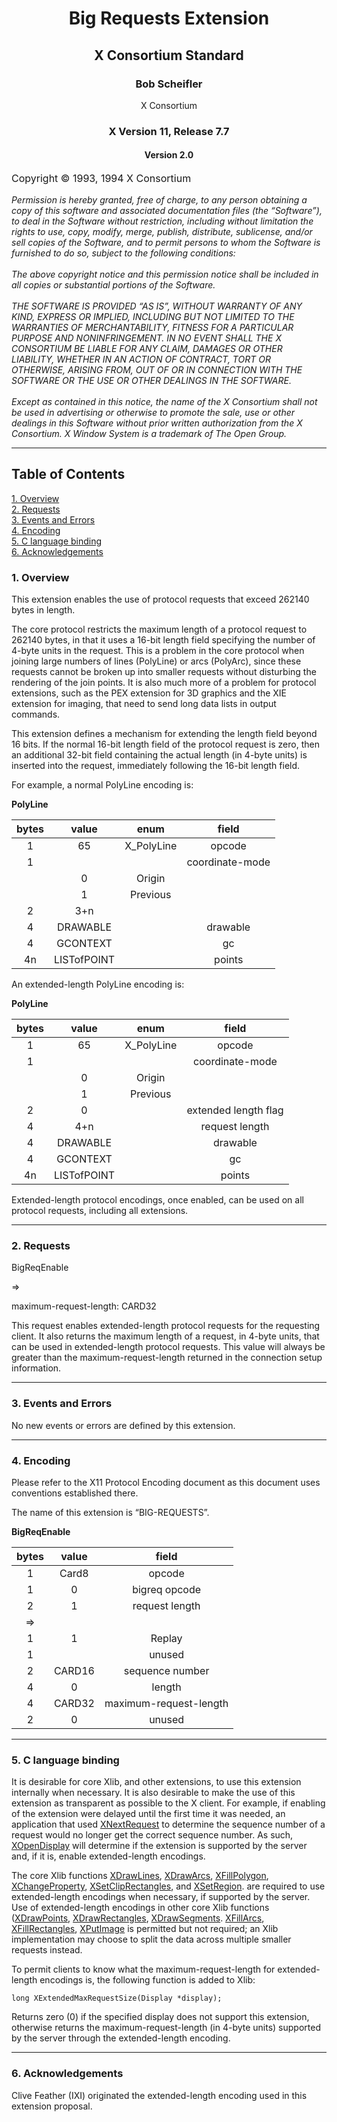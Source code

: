 <center>
<h1> Big Requests Extension </h1>
<h2> X Consortium Standard </h2>
<h3> Bob Scheifler </h3>
X Consortium
<h3> X Version 11, Release 7.7 </h3>
<h4> Version 2.0 </h4>
</center>
 <p style="font-size: 16px;"> Copyright © 1993, 1994 X Consortium </p>

<p style="font-size: 14px;"><em>
Permission is hereby granted, free of charge, to any person obtaining a copy of this software and associated documentation files (the “Software”), to deal in the Software without restriction, including without limitation the rights to use, copy, modify, merge, publish, distribute, sublicense, and/or sell copies of the Software, and to permit persons to whom the Software is furnished to do so, subject to the following conditions:
</br></br>
The above copyright notice and this permission notice shall be included in all copies or substantial portions of the Software.
</br></br>
THE SOFTWARE IS PROVIDED “AS IS”, WITHOUT WARRANTY OF ANY KIND, EXPRESS OR IMPLIED, INCLUDING BUT NOT LIMITED TO THE WARRANTIES OF MERCHANTABILITY, FITNESS FOR A PARTICULAR PURPOSE AND NONINFRINGEMENT. IN NO EVENT SHALL THE X CONSORTIUM BE LIABLE FOR ANY CLAIM, DAMAGES OR OTHER LIABILITY, WHETHER IN AN ACTION OF CONTRACT, TORT OR OTHERWISE, ARISING FROM, OUT OF OR IN CONNECTION WITH THE SOFTWARE OR THE USE OR OTHER DEALINGS IN THE SOFTWARE.
</br></br>
Except as contained in this notice, the name of the X Consortium shall not be used in advertising or otherwise to promote the sale, use or other dealings in this Software without prior written authorization from the X Consortium.
X Window System is a trademark of The Open Group.
</em>
</p>

---
## Table of Contents  
[1. Overview](#overview)<br>
[2. Requests](#requests)<br>
[3. Events and Errors](#events-and-errors)<br>
[4. Encoding](#encoding)<br>
[5. C language binding](#c-language-binding)<br>
[6. Acknowledgements](#acknowledgements)<br>


### 1. Overview

This extension enables the use of protocol requests that exceed 262140 bytes in length.

The core protocol restricts the maximum length of a protocol request to 262140 bytes, in that it uses a 16-bit length field specifying the number of 4-byte units in the request. This is a problem in the core protocol when joining large numbers of lines (PolyLine) or arcs (PolyArc), since these requests cannot be broken up into smaller requests without disturbing the rendering of the join points. It is also much more of a problem for protocol extensions, such as the PEX extension for 3D graphics and the XIE extension for imaging, that need to send long data lists in output commands.

This extension defines a mechanism for extending the length field beyond 16 bits. If the normal 16-bit length field of the protocol request is zero, then an additional 32-bit field containing the actual length (in 4-byte units) is inserted into the request, immediately following the 16-bit length field.

For example, a normal PolyLine encoding is:

**PolyLine**

| bytes | value       | enum       | field           |
| :----:|:-----------:|:----------:|:---------------:|
| 1     | 65          | X_PolyLine | opcode          |
| 1     |             |            | coordinate-mode |
|       | 0           | Origin     |                 |
|       | 1           | Previous   |                 |
| 2     | 3+n         |            |                 |
| 4     | DRAWABLE    |            | drawable        |
| 4     | GCONTEXT    |            | gc              |
| 4n    | LISTofPOINT |            | points          |

An extended-length PolyLine encoding is:

**PolyLine**

| bytes | value       | enum      | field                |
| :---:|:-----------:|:----------:|:--------------------:|
| 1    | 65          | X_PolyLine | opcode               |
| 1    |             |            | coordinate-mode      |
|      | 0           | Origin     |                      |
|      | 1           | Previous   |                      |
| 2    | 0           |            | extended length flag |
| 4    | 4+n         |            | request length       |
| 4    | DRAWABLE    |            | drawable             |
| 4    | GCONTEXT    |            | gc                   |
| 4n   | LISTofPOINT |            | points               |



Extended-length protocol encodings, once enabled, can be used on all protocol requests, including all extensions.

---

### 2. Requests

BigReqEnable

=>

maximum-request-length: CARD32

This request enables extended-length protocol requests for the requesting client. It also returns the maximum length of a request, in 4-byte units, that can be used in extended-length protocol requests. This value will always be greater than the maximum-request-length returned in the connection setup information.

---

### 3. Events and Errors

No new events or errors are defined by this extension.

---

### 4. Encoding

Please refer to the X11 Protocol Encoding document as this document uses conventions established there.

The name of this extension is “BIG-REQUESTS”.

**BigReqEnable**

| bytes | value  |         field          |
| :---: | :----: | :--------------------: |
|   1   | Card8  |         opcode         |
|   1   |   0    |     bigreq opcode      |
|   2   |   1    |     request length     |
|  =>   |        |                        |
|   1   |   1    |         Replay         |
|   1   |        |         unused         |
|   2   | CARD16 |    sequence number     |
|   4   |   0    |         length         |
|   4   | CARD32 | maximum-request-length |
|   2   |   0    |         unused         |

---

### 5. C language binding

It is desirable for core Xlib, and other extensions, to use this extension internally when necessary. It is also desirable to make the use of this extension as transparent as possible to the X client. For example, if enabling of the extension were delayed until the first time it was needed, an application that used [XNextRequest](https://www.x.org/releases/X11R7.7/doc/libX11/libX11/libX11.html#XNextRequest "XNextRequest") to determine the sequence number of a request would no longer get the correct sequence number. As such, [XOpenDisplay](https://www.x.org/releases/X11R7.7/doc/libX11/libX11/libX11.html#XOpenDisplay "XOpenDisplay") will determine if the extension is supported by the server and, if it is, enable extended-length encodings.

The core Xlib functions [XDrawLines](https://www.x.org/releases/X11R7.7/doc/libX11/libX11/libX11.html#XDrawLines "XDrawLines"), [XDrawArcs](https://www.x.org/releases/X11R7.7/doc/libX11/libX11/libX11.html#XDrawArcs "XDrawArcs"), [XFillPolygon](https://www.x.org/releases/X11R7.7/doc/libX11/libX11/libX11.html#XFillPolygon "XFillPolygon"), [XChangeProperty](https://www.x.org/releases/X11R7.7/doc/libX11/libX11/libX11.html#XChangeProperty "XChangeProperty"), [XSetClipRectangles](https://www.x.org/releases/X11R7.7/doc/libX11/libX11/libX11.html#XSetClipRectangles "XSetClipRectangles"), and [XSetRegion](https://www.x.org/releases/X11R7.7/doc/libX11/libX11/libX11.html#XSetRegion "XSetRegion"). are required to use extended-length encodings when necessary, if supported by the server. Use of extended-length encodings in other core Xlib functions ([XDrawPoints](https://www.x.org/releases/X11R7.7/doc/libX11/libX11/libX11.html#XDrawPoints "XDrawPoints"), [XDrawRectangles](https://www.x.org/releases/X11R7.7/doc/libX11/libX11/libX11.html#XDrawRectangles "XDrawRectangles"), [XDrawSegments](https://www.x.org/releases/X11R7.7/doc/libX11/libX11/libX11.html#XDrawSegments "XDrawSegments"). [XFillArcs](https://www.x.org/releases/X11R7.7/doc/libX11/libX11/libX11.html#XFillArcs "XFillArcs"), [XFillRectangles](https://www.x.org/releases/X11R7.7/doc/libX11/libX11/libX11.html#XFillRectangles "XFillRectangles"), [XPutImage](https://www.x.org/releases/X11R7.7/doc/libX11/libX11/libX11.html#XPutImage "XPutImage") is permitted but not required; an Xlib implementation may choose to split the data across multiple smaller requests instead.

To permit clients to know what the maximum-request-length for extended-length encodings is, the following function is added to Xlib:

`long XExtendedMaxRequestSize(Display *display);`

Returns zero (0) if the specified display does not support this extension, otherwise returns the maximum-request-length (in 4-byte units) supported by the server through the extended-length encoding.

---

### 6. Acknowledgements

Clive Feather (IXI) originated the extended-length encoding used in this extension proposal.
